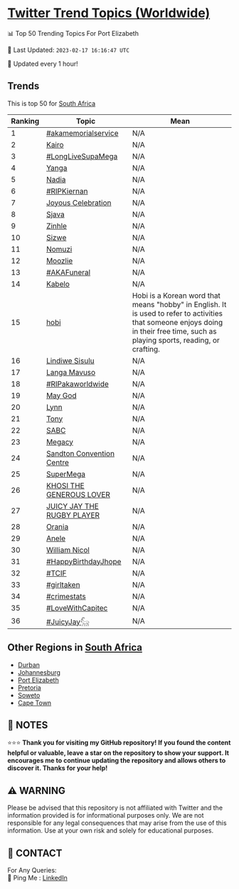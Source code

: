 [Twitter Trend Topics (Worldwide)](https://github.com/ErcinDedeoglu/Twitter-Trend-Topics)
==========


📊 Top 50 Trending Topics For Port Elizabeth

📆 Last Updated: `2023-02-17 16:16:47 UTC`

🔧 Updated every 1 hour!


## Trends

This is top 50 for [South Africa](</South Africa>)

| Ranking | Topic | Mean |
| ------- | ------------ | ------------ |
| 1 | [#akamemorialservice](http://twitter.com/search?q=%23akamemorialservice) | N/A |
| 2 | [Kairo](http://twitter.com/search?q=Kairo) | N/A |
| 3 | [#LongLiveSupaMega](http://twitter.com/search?q=%23LongLiveSupaMega) | N/A |
| 4 | [Yanga](http://twitter.com/search?q=Yanga) | N/A |
| 5 | [Nadia](http://twitter.com/search?q=Nadia) | N/A |
| 6 | [#RIPKiernan](http://twitter.com/search?q=%23RIPKiernan) | N/A |
| 7 | [Joyous Celebration](http://twitter.com/search?q=Joyous+Celebration) | N/A |
| 8 | [Sjava](http://twitter.com/search?q=Sjava) | N/A |
| 9 | [Zinhle](http://twitter.com/search?q=Zinhle) | N/A |
| 10 | [Sizwe](http://twitter.com/search?q=Sizwe) | N/A |
| 11 | [Nomuzi](http://twitter.com/search?q=Nomuzi) | N/A |
| 12 | [Moozlie](http://twitter.com/search?q=Moozlie) | N/A |
| 13 | [#AKAFuneral](http://twitter.com/search?q=%23AKAFuneral) | N/A |
| 14 | [Kabelo](http://twitter.com/search?q=Kabelo) | N/A |
| 15 | [hobi](http://twitter.com/search?q=hobi) | Hobi is a Korean word that means "hobby" in English. It is used to refer to activities that someone enjoys doing in their free time, such as playing sports, reading, or crafting. |
| 16 | [Lindiwe Sisulu](http://twitter.com/search?q=Lindiwe+Sisulu) | N/A |
| 17 | [Langa Mavuso](http://twitter.com/search?q=Langa+Mavuso) | N/A |
| 18 | [#RIPakaworldwide](http://twitter.com/search?q=%23RIPakaworldwide) | N/A |
| 19 | [May God](http://twitter.com/search?q=May+God) | N/A |
| 20 | [Lynn](http://twitter.com/search?q=Lynn) | N/A |
| 21 | [Tony](http://twitter.com/search?q=Tony) | N/A |
| 22 | [SABC](http://twitter.com/search?q=SABC) | N/A |
| 23 | [Megacy](http://twitter.com/search?q=Megacy) | N/A |
| 24 | [Sandton Convention Centre](http://twitter.com/search?q=Sandton+Convention+Centre) | N/A |
| 25 | [SuperMega](http://twitter.com/search?q=SuperMega) | N/A |
| 26 | [KHOSI THE GENEROUS LOVER](http://twitter.com/search?q=KHOSI+THE+GENEROUS+LOVER) | N/A |
| 27 | [JUICY JAY THE RUGBY PLAYER](http://twitter.com/search?q=JUICY+JAY+THE+RUGBY+PLAYER) | N/A |
| 28 | [Orania](http://twitter.com/search?q=Orania) | N/A |
| 29 | [Anele](http://twitter.com/search?q=Anele) | N/A |
| 30 | [William Nicol](http://twitter.com/search?q=William+Nicol) | N/A |
| 31 | [#HappyBirthdayJhope](http://twitter.com/search?q=%23HappyBirthdayJhope) | N/A |
| 32 | [#TCIF](http://twitter.com/search?q=%23TCIF) | N/A |
| 33 | [#girltaken](http://twitter.com/search?q=%23girltaken) | N/A |
| 34 | [#crimestats](http://twitter.com/search?q=%23crimestats) | N/A |
| 35 | [#LoveWithCapitec](http://twitter.com/search?q=%23LoveWithCapitec) | N/A |
| 36 | [#JuicyJay𓃵](http://twitter.com/search?q=%23JuicyJay%f0%93%83%b5) | N/A |



## Other Regions in [South Africa](</South Africa>)

* [Durban](</South Africa/Durban.md>)
* [Johannesburg](</South Africa/Johannesburg.md>)
* [Port Elizabeth](</South Africa/Port Elizabeth.md>)
* [Pretoria](</South Africa/Pretoria.md>)
* [Soweto](</South Africa/Soweto.md>)
* [Cape Town](</South Africa/Cape Town.md>)



## 📝 NOTES

⭐⭐⭐ **Thank you for visiting my GitHub repository! If you found the content helpful or valuable, leave a star on the repository to show your support. It encourages me to continue updating the repository and allows others to discover it. Thanks for your help!**


## ⚠️ WARNING

Please be advised that this repository is not affiliated with Twitter and the information provided is for informational purposes only. We are not responsible for any legal consequences that may arise from the use of this information. Use at your own risk and solely for educational purposes.


## 📨 CONTACT

 For Any Queries:  
            🏓 Ping Me : [LinkedIn](https://www.linkedin.com/in/ercindedeoglu/)
